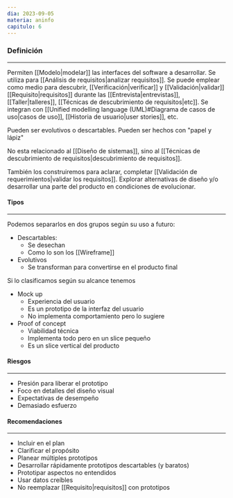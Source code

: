```yaml
---
dia: 2023-09-05
materia: aninfo
capitulo: 6
---
```

### Definición
---
Permiten [[Modelo|modelar]] las interfaces del software a desarrollar. Se utiliza para [[Análisis de requisitos|analizar requisitos]]. Se puede emplear como medio para descubrir, [[Verificación|verificar]] y [[Validación|validar]] [[Requisito|requisitos]] durante las [[Entrevista|entrevistas]], [[Taller|talleres]], [[Técnicas de descubrimiento de requisitos|etc]]. Se integran con [[Unified modelling language (UML)#Diagrama de casos de uso|casos de uso]], [[Historia de usuario|user stories]], etc. 

Pueden ser evolutivos o descartables. Pueden ser hechos con "papel y lápiz"

No esta relacionado al [[Diseño de sistemas]], sino al [[Técnicas de descubrimiento de requisitos|descubrimiento de requisitos]].

También los construiremos para aclarar, completar [[Validación de requerimientos|validar los requisitos]]. Explorar alternativas de diseño y/o desarrollar una parte del producto en condiciones de evolucionar.

#### Tipos
---
Podemos separarlos en dos grupos según su uso a futuro:
* Descartables: 
	* Se desechan
	* Como lo son los [[Wireframe]]
* Evolutivos
	* Se transforman para convertirse en el producto final

Si lo clasificamos según su alcance tenemos
* Mock up
	* Experiencia del usuario
	* Es un prototipo de la interfaz del usuario
	* No implementa comportamiento pero lo sugiere
* Proof of concept
	* Viabilidad técnica
	* Implementa todo pero en un slice pequeño
	* Es un slice vertical del producto

#### Riesgos
---
* Presión para liberar el prototipo
* Foco en detalles del diseño visual
* Expectativas de desempeño
* Demasiado esfuerzo

#### Recomendaciones
---
* Incluir en el plan
* Clarificar el propósito
* Planear múltiples prototipos
* Desarrollar rápidamente prototipos descartables (y baratos)
* Prototipar aspectos no entendidos
* Usar datos creíbles
* No reemplazar [[Requisito|requisitos]] con prototipos